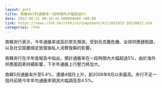 ```yaml
---
layout: post
title: 南韓央行料通脹率一段時間內大幅超過5%
date: 2022-06-21 08:10:41.000000000 +08:00
link: https://news.rthk.hk/rthk/ch/component/k2/1653933-20220621.htm
categories: rthk
---
```


南韓央行表示，今年通脹率或高於原先預測，受到烏克蘭危機、全球供應鏈瓶頸，以及社交距離規定放寬後私人消費復蘇的影響。

南韓央行在半年度報告中指出，預計通脹率在一段時間內大幅超過5%，由於海外供應面因素持續影響，下半年通脹上行壓力將加大。

南韓5月通脹率升至5.4%，連續4個月上升，創2008年8月以來最高。央行不足一個月前將今年年均通脹率預測大幅調高至4.5%。
